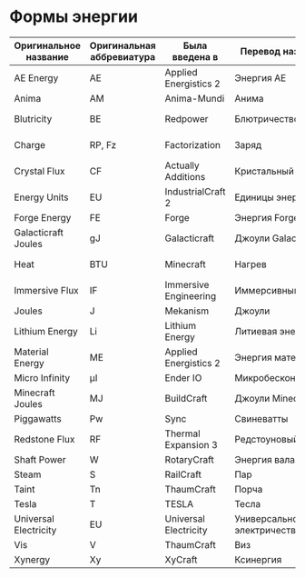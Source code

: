 # Формы энергии

| Оригинальное название | Оригинальная аббревиатура | Была введена в | Перевод названия | Перевод аббревиатуры | Значение аббревиатуры |
| --- | --- | --- | --- | --- | --- |
| AE Energy             | AE     | Applied Energistics 2 | Энергия AE                  | АЭ     | `А`плайд-`э`нерджистикс               |
| Anima                 | AM     | Anima-Mundi           | Анима                       | АМ     | `А`ни`м`а                             |
| Blutricity            | BE     | Redpower              | Блютричество                | БД     | `Б`лютрический `д`вигатель            |
| Charge                | RP, Fz | Factorization         | Заряд                       | КЭ, ФЗ | `К`расная `э`нергия, `Ф`актора`з`ейшн |
| Crystal Flux          | CF     | Actually Additions    | Кристальный ток             | КТ     | `К`ристальный `т`ок                   |
| Energy Units          | EU     | IndustrialCraft 2     | Единицы энергии             | ЕЭ     | `Е`диницы `э`нергии                   |
| Forge Energy          | FE     | Forge                 | Энергия Forge               | ЭФ     | `Э`нергия `Ф`орджа                    |
| Galacticraft Joules   | gJ     | Galacticraft          | Джоули Galacticraft         | ДжГ    | `Дж`оули `Г`алактикрафта              |
| Heat                  | BTU    | Minecraft             | Нагрев                      | БТЕ    | `Б`ританская `т`епловая `е`диница     |
| Immersive Flux        | IF     | Immersive Engineering | Иммерсивный ток             | ИТ     | `И`ммерсивный `т`ок                   |
| Joules                | J      | Mekanism              | Джоули                      | Дж     | `Д`жоули                              |
| Lithium Energy        | Li     | Lithium Energy        | Литиевая энергия            | ЛЭ     | `Л`итиевая `э`нергия                  |
| Material Energy       | ME     | Applied Energistics 2 | Энергия материи             | ЭМ     | `Э`нергия `м`атерии                   |
| Micro Infinity        | µI     | Ender IO              | Микробесконечность          | мкБ    | `М`и`к`ро`б`есконечность              |
| Minecraft Joules      | MJ     | BuildCraft            | Джоули Minecraft            | ДМ     | `Д`жоули `М`айнкрафта                 |
| Piggawatts            | Pw     | Sync                  | Свиневатты                  | СВт    | `С`вине`в`а`т`ты                      |
| Redstone Flux         | RF     | Thermal Expansion 3   | Редстоуновый ток            | РТ     | `Р`едстоуновый `т`ок                  |
| Shaft Power           | W      | RotaryCraft           | Энергия вала                | ЭВ     | `Э`нергия `в`ала                      |
| Steam                 | S      | RailCraft             | Пар                         | П      | `П`ар                                 |
| Taint                 | Tn     | ThaumCraft            | Порча                       | По     | `П`орча                               |
| Tesla                 | T      | TESLA                 | Тесла                       | Т      | `Т`есла                               |
| Universal Electricity | EU     | Universal Electricity | Универсальное электричество | ЭУ     | `У`ниверсальное `э`лектричество       |
| Vis                   | V      | ThaumCraft            | Виз                         | В      | `В`из                                 |
| Xynergy               | Xy     | XyCraft               | Ксинергия                   | Кси    | `Кси`нергия                           |